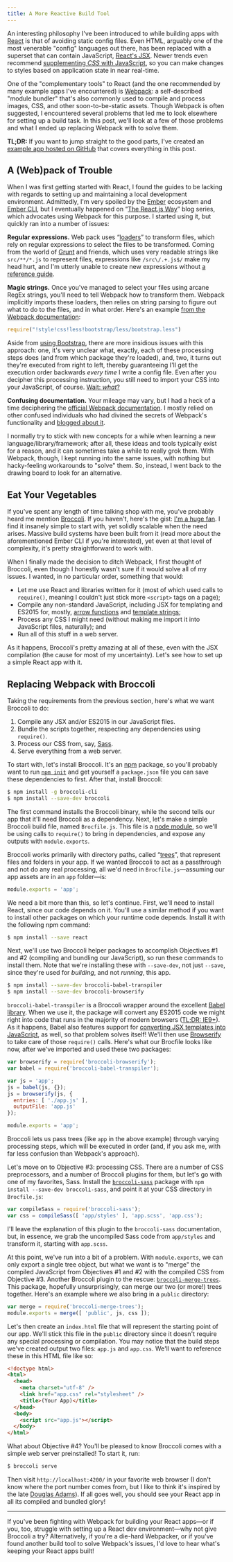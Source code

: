 ```yaml
---
title: A More Reactive Build Tool
---
```


An interesting philosophy I've been introduced to while building apps with [React](https://facebook.github.io/react/) is that of avoiding static config files. Even HTML, arguably one of the most venerable "config" languages out there, has been replaced with a superset that can contain JavaScript, [React's JSX](https://facebook.github.io/jsx/). Newer trends even recommend [supplementing _CSS_ with JavaScript](https://speakerdeck.com/vjeux/react-css-in-js), so you can make changes to styles based on application state in near real-time.

<!-- more -->

One of the "complementary tools" to React (and the one recommended by many example apps I've encountered) is [Webpack](http://webpack.github.io/): a self-described "module bundler" that's also commonly used to compile and process images, CSS, and other soon-to-be-static assets. Though Webpack is often suggested, I encountered several problems that led me to look elsewhere for setting up a build task. In this post, we'll look at a few of those problems and what I ended up replacing Webpack with to solve them.

**TL;DR:** If you want to jump straight to the good parts, I've created an [example app hosted on GitHub](https://github.com/TimGThomas/building-react-with-broccoli) that covers everything in this post.

## A (Web)pack of Trouble

When I was first getting started with React, I found the guides to be lacking with regards to setting up and maintaining a local development environment. Admittedly, I'm very spoiled by the [Ember](http://emberjs.com/) ecosystem and [Ember CLI](http://www.ember-cli.com/), but I eventually happened on “[The React.js Way](https://blog.risingstack.com/the-react-way-getting-started-tutorial/)” blog series, which advocates using Webpack for this purpose. I started using it, but quickly ran into a number of issues:

**Regular expressions.** Web pack uses “[loaders](http://webpack.github.io/docs/using-loaders.html)” to transform files, which rely on regular expressions to select the files to be transformed. Coming from the world of [Grunt](http://gruntjs.com/) and friends, which uses very readable strings like `src/**/*.js` to represent files, expressions like `/src\/.+.js$/` make my head hurt, and I'm utterly unable to create new expressions without [a reference guide](http://www.regular-expressions.info/).

**Magic strings.** Once you've managed to select your files using arcane RegEx strings, you'll need to tell Webpack how to transform them. Webpack implicitly imports these loaders, then relies on string parsing to figure out what to do to the files, and in what order. Here's an example [from the Webpack documentation](http://webpack.github.io/docs/using-loaders.html#loaders-in-require):

```js
require("!style!css!less!bootstrap/less/bootstrap.less")
```

Aside from [using Bootstrap](https://vimeo.com/97318798), there are more insidious issues with this approach: one, it's very unclear what, exactly, each of these processing steps does (and from which package they're loaded), and, two, it turns out they're executed from right to left, thereby guaranteeing I'll get the execution order backwards _every time_ I write a config file. Even after you decipher this processing instruction, you still need to import your CSS into your JavaScript, of course. [Wait: _what_?](https://github.com/webpack/css-loader#usage)

**Confusing documentation.** Your mileage may vary, but I had a heck of a time deciphering the [official Webpack documentation](http://webpack.github.io/docs/). I mostly relied on other confused individuals who had divined the secrets of Webpack's functionality and [blogged about it](http://www.christianalfoni.com/articles/2015_04_19_The-ultimate-webpack-setup).

I normally try to stick with new concepts for a while when learning a new language/library/framework; after all, these ideas and tools typically exist for a reason, and it can sometimes take a while to really grok them. With Webpack, though, I kept running into the same issues, with nothing but hacky-feeling workarounds to "solve" them. So, instead, I went back to the drawing board to look for an alternative.

## Eat Your Vegetables

If you've spent any length of time talking shop with me, you've probably heard me mention [Broccoli](https://github.com/broccolijs/broccoli). If you haven't, here's the gist: [I'm a huge fan](https://speakerdeck.com/timgthomas/chocolate-covered-vegetables-tasty-workflows-with-broccoli). I find it insanely simple to start with, yet solidly scalable when the need arises. Massive build systems have been built from it (read more about the aforementioned Ember CLI if you're interested), yet even at that level of complexity, it's pretty straightforward to work with.

When I finally made the decision to ditch Webpack, I first thought of Broccoli, even though I honestly wasn't sure if it would solve all of my issues. I wanted, in no particular order, something that would:

* Let me use React and libraries written for it (most of which used calls to `require()`, meaning I couldn't just stick more `<script>` tags on a page);
* Compile any non-standard JavaScript, including JSX for templating and ES2015 for, mostly, [arrow functions](https://developer.mozilla.org/en-US/docs/Web/JavaScript/Reference/Functions/Arrow_functions) and [template strings](https://developer.mozilla.org/en-US/docs/Web/JavaScript/Reference/template_strings);
* Process any CSS I might need (without making me import it into JavaScript files, naturally); and
* Run all of this stuff in a web server.

As it happens, Broccoli's pretty amazing at all of these, even with the JSX compilation (the cause for most of my uncertainty). Let's see how to set up a simple React app with it.

## Replacing Webpack with Broccoli

Taking the requirements from the previous section, here's what we want Broccoli to do:

1. Compile any JSX and/or ES2015 in our JavaScript files.
2. Bundle the scripts together, respecting any dependencies using `require()`.
3. Process our CSS from, say, [Sass](http://sass-lang.com/).
4. Serve everything from a web server.

To start with, let's install Broccoli. It's an [npm](https://www.npmjs.com/) package, so you'll probably want to run [`npm init`](https://docs.npmjs.com/cli/init) and get yourself a `package.json` file you can save these dependencies to first. After that, install Broccoli:

``` bash
$ npm install -g broccoli-cli
$ npm install --save-dev broccoli
```

The first command installs the Broccoli binary, while the second tells our app that it'll need Broccoli as a dependency. Next, let's make a simple Broccoli build file, named `Brocfile.js`. This file is a [node module](https://nodejs.org/api/modules.html#modules_modules), so we'll be using calls to `require()` to bring in dependencies, and expose any outputs with `module.exports`.

Broccoli works primarily with directory paths, called “[trees](https://github.com/broccolijs/broccoli#plugin-api-specification)”, that represent files and folders in your app. If we wanted Broccoli to act as a passthrough and not do any real processing, all we'd need in `Brocfile.js`—assuming our app assets are in an `app` folder—is:

```js
module.exports = 'app';
```

We need a bit more than this, so let's continue. First, we'll need to install React, since our code depends on it. You'll use a similar method if you want to install other packages on which your runtime code depends. Install it with the following npm command:

``` bash
$ npm install --save react
```

Next, we'll use two Broccoli helper packages to accomplish Objectives #1 and #2 (compiling and bundling our JavaScript), so run these commands to install them. Note that we're installing these with `--save-dev`, not just `--save`, since they're used for _building_, and not _running_, this app.

``` bash
$ npm install --save-dev broccoli-babel-transpiler
$ npm install --save-dev broccoli-browserify
```

`broccoli-babel-transpiler` is a Broccoli wrapper around the excellent [Babel library](https://babeljs.io/). When we use it, the package will convert any ES2015 code we might right into code that runs in the majority of modern browsers ([TL;DR: IE9+](https://babeljs.io/docs/faq/)). As it happens, Babel also features support for [converting JSX templates into JavaScript](https://babeljs.io/docs/usage/jsx/), as well, so that problem solves itself! We'll then use [Browserify](http://browserify.org/) to take care of those `require()` calls. Here's what our Brocfile looks like now, after we've imported and used these two packages:

``` js
var browserify = require('broccoli-browserify');
var babel = require('broccoli-babel-transpiler');

var js = 'app';
js = babel(js, {});
js = browserify(js, {
  entries: [ './app.js' ],
  outputFile: 'app.js'
});

module.exports = 'app';
```

Broccoli lets us pass trees (like `app` in the above example) through varying processing steps, which will be executed in order (and, if you ask me, with far less confusion than Webpack's approach).

Let's move on to Objective #3: processing CSS. There are a number of CSS preprocessors, and a number of Broccoli plugins for them, but let's go with one of my favorites, Sass. Install the [`broccoli-sass`](https://github.com/joliss/broccoli-sass) package with `npm install --save-dev broccoli-sass`, and point it at your CSS directory in `Brocfile.js`:

``` js
var compileSass = require('broccoli-sass');
var css = compileSass([ 'app/styles' ], 'app.scss', 'app.css');
```

I'll leave the explanation of this plugin to the `broccoli-sass` documentation, but, in essence, we grab the uncompiled Sass code from `app/styles` and transform it, starting with `app.scss`.

At this point, we've run into a bit of a problem. With `module.exports`, we can only export a single tree object, but what we want is to "merge" the compiled JavaScript from Objectives #1 and #2 with the compiled CSS from Objective #3. Another Broccoli plugin to the rescue: [`broccoli-merge-trees`](https://github.com/joliss/broccoli-merge-trees). This package, hopefully unsurprisingly, can merge our two (or more!) trees together. Here's an example where we also bring in a `public` directory:

``` js
var merge = require('broccoli-merge-trees');
module.exports = merge([ 'public', js, css ]);
```

Let's then create an `index.html` file that will represent the starting point of our app. We'll stick this file in the `public` directory since it doesn't require any special processing or compilation. You may notice that the build steps we've created output two files: `app.js` and `app.css`. We'll want to reference these in this HTML file like so:

``` html
<!doctype html>
<html>
  <head>
    <meta charset="utf-8" />
    <link href="app.css" rel="stylesheet" />
    <title>(Your App)</title>
  </head>
  <body>
    <script src="app.js"></script>
  </body>
</html>
```

What about Objective #4? You'll be pleased to know Broccoli comes with a simple web server preinstalled! To start it, run:

``` bash
$ broccoli serve
```

Then visit `http://localhost:4200/` in your favorite web browser (I don't know where the port number comes from, but I like to think it's inspired by the late [Douglas Adams](https://en.wikipedia.org/wiki/Douglas_Adams)). If all goes well, you should see your React app in all its compiled and bundled glory!

<hr>

If you've been fighting with Webpack for building your React apps—or if you, too, struggle with setting up a React dev environment—why not give Broccoli a try? Alternatively, if you're a die-hard Webpacker, or if you've found another build tool to solve Webpack's issues, I'd love to hear what's keeping your React apps built!
